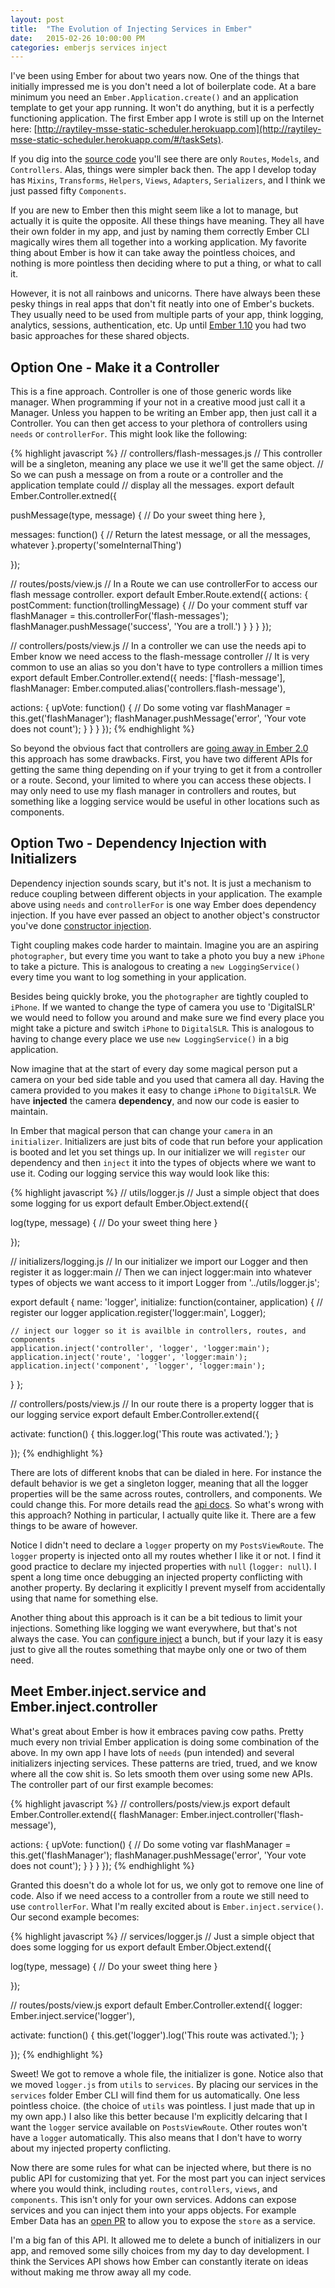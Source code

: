 ```yaml
---
layout: post
title:  "The Evolution of Injecting Services in Ember"
date:   2015-02-26 10:00:00 PM
categories: emberjs services inject
---
```


I've been using Ember for about two years now. One of the things that initially impressed me is you don't need a lot of boilerplate code. At a bare minimum you need an `Ember.Application.create()` and an application template to get your app running. It won't do anything, but it is a perfectly functioning application. The first Ember app I wrote is still up on the Internet here: [http://raytiley-msse-static-scheduler.herokuapp.com](http://raytiley-msse-static-scheduler.herokuapp.com/#/taskSets).

If you dig into the [source code](https://github.com/raytiley/RealTimeScheduler/tree/master/app/assets/javascripts/app) you'll see there are only `Routes`, `Models`, and `Controllers`. Alas, things were simpler back then. The app I develop today has `Mixins`, `Transforms`, `Helpers`, `Views`, `Adapters`, `Serializers`, and I think we just passed fifty `Components`.

If you are new to Ember then this might seem like a lot to manage, but actually it is quite the opposite. All these things have meaning. They all have their own folder in my app, and just by naming them correctly Ember CLI magically wires them all together into a working application. My favorite thing about Ember is how it can take away the pointless choices, and nothing is more pointless then deciding where to put a thing, or what to call it.

However, it is not all rainbows and unicorns. There have always been these pesky things in real apps that don't fit neatly into one of Ember's buckets. They usually need to be used from multiple parts of your app, think logging, analytics, sessions, authentication, etc. Up until [Ember 1.10](http://emberjs.com/blog/2015/02/07/ember-1-10-0-released.html) you had two basic approaches for these shared objects.

## Option One - Make it a Controller

This is a fine approach. Controller is one of those generic words like manager. When programming if your not in a creative mood just call it a Manager. Unless you happen to be writing an Ember app, then just call it a Controller. You can then get access to your plethora of controllers using `needs` or `controllerFor`. This might look like the following:

{% highlight javascript %}
// controllers/flash-messages.js
// This controller will be a singleton, meaning any place we use it we'll get the same object.
// So we can push a message on from a route or a controller and the application template could
// display all the messages.
export default Ember.Controller.extned({

  pushMessage(type, message) {
    // Do your sweet thing here
  },

  messages: function() {
    // Return the latest message, or all the messages, whatever
  }.property('someInternalThing')

});

// routes/posts/view.js
// In a Route we can use controllerFor to access our flash message controller.
export default Ember.Route.extend({
  actions: {
    postComment: function(trollingMessage) {
      // Do your comment stuff
      var flashManager = this.controllerFor('flash-messages');
      flashManager.pushMessage('success', 'You are a troll.')
    }
  }
}
});

// controllers/posts/view.js
// In a controller we can use the needs api to Ember know we need access to the flash-message controller
// It is very common to use an alias so you don't have to type controllers a million times
export default Ember.Controller.extend({
  needs: ['flash-message'],
  flashManager: Ember.computed.alias('controllers.flash-message'),

  actions: {
    upVote: function() {
      // Do some voting
      var flashManager = this.get('flashManager');
      flashManager.pushMessage('error', 'Your vote does not count');
    }
  }
}
});
{% endhighlight %}

So beyond the obvious fact that controllers are [going away in Ember 2.0](https://github.com/emberjs/rfcs/pull/15) this approach has some drawbacks. First, you have two different APIs for getting the same thing depending on if your trying to get it from a controller or a route. Second, your limited to where you can access these objects. I may only need to use my flash manager in controllers and routes, but something like a logging service would be useful in other locations such as components.

## Option Two - Dependency Injection with Initializers

Dependency injection sounds scary, but it's not. It is just a mechanism to reduce coupling between different objects in your application. The example above using `needs` and `controllerFor` is one way Ember does dependency injection. If you have ever passed an object to another object's constructor you've done [constructor injection](http://en.wikipedia.org/wiki/Dependency_injection#Constructor_injection). 

Tight coupling makes code harder to maintain. Imagine you are an aspiring `photographer`, but every time you want to take a photo you buy a new `iPhone` to take a picture. This is analogous to creating a `new LoggingService()` every time you want to log something in your application.

Besides being quickly broke, you the `photographer` are tightly coupled to `iPhone`. If we wanted to change the type of camera you use to 'DigitalSLR' we would need to follow you around and make sure we find every place you might take a picture and switch `iPhone` to `DigitalSLR`. This is analogous to having to change every place we use `new LoggingService()` in a big application.

Now imagine that at the start of every day some magical person put a camera on your bed side table and you used that camera all day. Having the camera provided to you makes it easy to change `iPhone` to `DigitalSLR`. We have **injected** the camera **dependency**, and now our code is easier to maintain.

In Ember that magical person that can change your `camera` in an `initializer`. Initializers are just bits of code that run before your application is booted and let you set things up. In our initializer we will `register` our dependency and then `inject` it into the types of objects where we want to use it. Coding our logging service this way would look like this:

{% highlight javascript %}
// utils/logger.js
// Just a simple object that does some logging for us
export default Ember.Object.extend({

  log(type, message) {
    // Do your sweet thing here
  }

});

// initializers/logging.js
// In our initializer we import our Logger and then register it as logger:main
// Then we can inject logger:main into whatever types of objects we want access to it
import Logger from '../utils/logger.js';

export default {
  name: 'logger',
  initialize: function(container, application) {
    // register our logger
    application.register('logger:main', Logger);
    
    // inject our logger so it is availble in controllers, routes, and components
    application.inject('controller', 'logger', 'logger:main');
    application.inject('route', 'logger', 'logger:main');
    application.inject('component', 'logger', 'logger:main');
  }
};

// controllers/posts/view.js
// In our route there is a property logger that is our logging service
export default Ember.Controller.extend({

  activate: function() {
    this.logger.log('This route was activated.');
  }

});
{% endhighlight %}

There are lots of different knobs that can be dialed in here. For instance the default behavior is we get a singleton logger, meaning that all the logger properties will be the same across routes, controllers, and components. We could change this. For more details read the [api docs](http://emberjs.com/api/classes/Ember.Application.html#method_register). So what's wrong with this approach? Nothing in particular, I actually quite like it. There are a few things to be aware of however.

Notice I didn't need to declare a `logger` property on my `PostsViewRoute`.  The `logger` property is injected onto all my routes whether I like it or not. I find it good practice to declare my injected properties with `null` (`logger: null`). I spent a long time once debugging an injected property conflicting with another property. By declaring it explicitly I prevent myself from accidentally using that name for something else.

Another thing about this approach is it can be a bit tedious to limit your injections. Something like logging we want everywhere, but that's not always the case. You can [configure inject](http://emberjs.com/api/classes/Ember.Application.html#method_inject) a bunch, but if your lazy it is easy just to give all the routes something that maybe only one or two of them need.

## Meet Ember.inject.service and Ember.inject.controller

What's great about Ember is how it embraces paving cow paths. Pretty much every non trivial Ember application is doing some combination of the above. In my own app I have lots of `needs` (pun intended) and several initializers injecting services. These patterns are tried, trued, and we know where all the cow shit is. So lets smooth them over using some new APIs. The controller part of our first example becomes:

{% highlight javascript %}
// controllers/posts/view.js
export default Ember.Controller.extend({
  flashManager: Ember.inject.controller('flash-message'),

  actions: {
    upVote: function() {
      // Do some voting
      var flashManager = this.get('flashManager');
      flashManager.pushMessage('error', 'Your vote does not count');
    }
  }
}
});
{% endhighlight %}

Granted this doesn't do a whole lot for us, we only got to remove one line of code. Also if we need access to a controller from a route we still need to use `controllerFor`. What I'm really excited about is `Ember.inject.service()`. Our second example becomes:

{% highlight javascript %}
// services/logger.js
// Just a simple object that does some logging for us
export default Ember.Object.extend({

  log(type, message) {
    // Do your sweet thing here
  }

});

// routes/posts/view.js
export default Ember.Controller.extend({
  logger: Ember.inject.service('logger'),

  activate: function() {
    this.get('logger').log('This route was activated.');
  }

});
{% endhighlight %}

Sweet! We got to remove a whole file, the initializer is gone. Notice also that we moved `logger.js` from `utils` to `services`. By placing our services in the `services` folder Ember CLI will find them for us automatically. One less pointless choice. (the choice of `utils` was pointless. I just made that up in my own app.) I also like this better because I'm explicitly delcaring that I want the `logger` service available on `PostsViewRoute`. Other routes won't have a `logger` automatically. This also means that I don't have to worry about my injected property conflicting.

Now there are some rules for what can be injected where, but there is no public API for customizing that yet. For the most part you can inject services where you would think, including `routes`, `controllers`, `views`, and `components`. This isn't only for your own services. Addons can expose services and you can inject them into your apps objects. For example Ember Data has an [open PR](https://github.com/emberjs/data/pull/2820) to allow you to expose the `store` as a service.

I'm a big fan of this API. It allowed me to delete a bunch of initializers in our app, and removed some silly choices from my day to day development. I think the Services API shows how Ember can constantly iterate on ideas without making me throw away all my code.